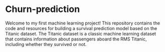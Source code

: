 # Churn-prediction
Welcome to my first machine learning project! This repository contains the code and resources for building a survival prediction model based on the Titanic dataset. The Titanic dataset is a classic machine learning dataset that contains information about passengers aboard the RMS Titanic, including whether they survived or not.
